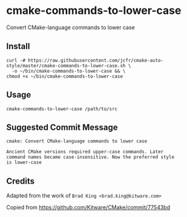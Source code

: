 
cmake-commands-to-lower-case
============================

Convert CMake-language commands to lower case


Install
-------

```
curl -# https://raw.githubusercontent.com/jcfr/cmake-auto-style/master/cmake-commands-to-lower-case.sh \
  -o ~/bin/cmake-commands-to-lower-case && \
chmod +x ~/bin/cmake-commands-to-lower-case
```

Usage
-----

```
cmake-commands-to-lower-case /path/to/src
```


Suggested Commit Message
------------------------

```
cmake: Convert CMake-language commands to lower case
    
Ancient CMake versions required upper-case commands. Later
command names became case-insensitive. Now the preferred style
is lower-case
```


Credits
-------

Adapted from the work of `Brad King <brad.king@kitware.com>`

Copied from https://github.com/Kitware/CMake/commit/77543bd

